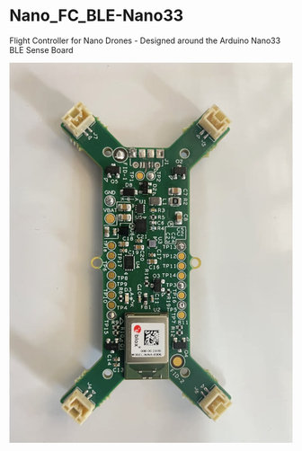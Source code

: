 # Nano_FC_BLE-Nano33
Flight Controller for Nano Drones - Designed around the Arduino Nano33 BLE Sense Board

![Hardware Diagram](https://raw.githubusercontent.com/varuncraghavendra/Nano_FC_BLE-Nano33/main/Hardware.png)


